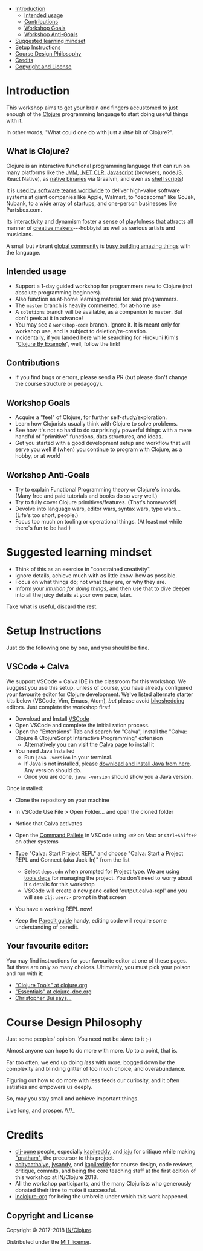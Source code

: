 - [Introduction](#introduction)
  - [Intended usage](#intended-usage)
  - [Contributions](#contributions)
  - [Workshop Goals](#workshop-goals)
  - [Workshop Anti-Goals](#workshop-anti-goals)
- [Suggested learning mindset](#suggested-learning-mindset)
- [Setup Instructions](#setup-instructions)
- [Course Design Philosophy](#course-design-philosophy)
- [Credits](#credits)
- [Copyright and License](#copyright-and-license)

# Introduction

This workshop aims to get your brain and fingers accustomed to just enough of
the [Clojure](https://clojure.org) programming language to start doing useful things with it.

In other words, "What could one do with just a _little_ bit of Clojure?".

## What is Clojure?

Clojure is an interactive functional programming language that can run on many platforms
like the [JVM](https://clojure.org/about/jvm_hosted), [.NET CLR](https://clojure.org/about/clojureclr), [Javascript](https://clojurescript.org/) (browsers, nodeJS, React Native), as [native binaries](https://github.com/BrunoBonacci/graalvm-clojure) via Graalvm, and even as [shell scripts](https://babashka.org/)!

It is [used by software teams worldwide](https://clojure.org/community/success_stories#) to deliver
high-value software systems at giant companies like Apple, Walmart, to "decacorns"
like GoJek, Nubank, to a wide array of startups, and one-person businesses like Partsbox.com.

Its interactivity and dynamism foster a sense of playfulness that attracts all manner
of [creative makers](http://radar.oreilly.com/2015/05/creative-computing-with-clojure.html)---hobbyist as well as serious artists and musicians.

A small but vibrant [global community](https://clojure.org/community/user_groups) is [busy building amazing things](https://github.com/trending/clojure?since=monthly) with the language.

## Intended usage

- Support a 1-day guided workshop for programmers new to Clojure (not absolute programming beginners).
- Also function as at-home learning material for said programmers.
- The `master` branch is heavily commented, for at-home use
- A `solutions` branch will be available, as a companion to `master`.
  But don't peek at it in advance!
- You may see a `workshop-code` branch. Ignore it. It is meant only for
  workshop use, and is subject to deletion/re-creation.
- Incidentally, if you landed here while searching for Hirokuni Kim's
  "[Clojure By Example](https://kimh.github.io/clojure-by-example/)", well, follow the link!

## Contributions

- If you find bugs or errors, please send a PR (but please
  don't change the course structure or pedagogy).

## Workshop Goals

- Acquire a "feel" of Clojure, for further self-study/exploration.
- Learn how Clojurists usually think with Clojure to solve problems.
- See how it's not so hard to do surprisingly powerful things with a
  mere handful of "primitive" functions, data structures, and ideas.
- Get you started with a good development setup and workflow that will
  serve you well if (when) you continue to program with Clojure, as a
  hobby, or at work!

## Workshop Anti-Goals

- Try to explain Functional Programming theory or Clojure's innards.
  (Many free and paid tutorials and books do so very well.)
- Try to fully cover Clojure primitives/features. (That's homework!)
- Devolve into language wars, editor wars, syntax wars, type wars...
  (Life's too short, people.)
- Focus too much on tooling or operational things. (At least not
  while there's fun to be had!)

# Suggested learning mindset

- Think of this as an exercise in "constrained creativity".
- Ignore details, achieve much with as little know-how as possible.
- Focus on what things do; not what they are, or why they are.
- Inform your _intuition for doing things_, and then use that to
  dive deeper into all the juicy details at your own pace, later.

Take what is useful, discard the rest.

# Setup Instructions

Just do the following one by one, and you should be fine.

## VSCode + Calva

We support VSCode + Calva IDE in the classroom for this workshop. We suggest you use this setup, unless of course, you have already configured your favourite editor for Clojure development. We've listed alternate starter kits below (VSCode, Vim, Emacs, Atom), _but_ please avoid [bikeshedding](http://catb.org/jargon/html/B/bikeshedding.html) editors. Just complete the workshop first!

- Download and Install [VSCode](https://code.visualstudio.com/)
- Open VSCode and complete the initialization process.
- Open the "Extensions" Tab and search for "Calva", Install the "Calva: Clojure & ClojureScript Interactive Programming" extension
  - Alternatively you can visit the [Calva page](https://marketplace.visualstudio.com/items?itemName=betterthantomorrow.calva) to install it
- You need Java Installed
  - Run `java -version` in your terminal.
  - If Java is not installed, please [download and install Java from here](https://adoptopenjdk.net/). Any version should do.
  - Once you are done, `java -version` should show you a Java version.

Once installed:

- Clone the repository on your machine
- In VSCode Use File > Open Folder... and open the cloned folder
- Notice that Calva activates
- Open the [Command Pallete](https://code.visualstudio.com/docs/getstarted/userinterface#_command-palette) in VSCode using `⇧⌘P` on Mac or `Ctrl+Shift+P` on other systems
- Type "Calva: Start Project REPL" and choose "Calva: Start a Project REPL and Connect (aka Jack-In)" from the list
  - Select `deps.edn` when prompted for Project type. We are using [tools.deps](https://clojure.org/guides/deps_and_cli) for managing the project. You don't need to worry about it's details for this workshop
  - VSCode will create a new pane called 'output.calva-repl' and you will see `clj꞉user꞉>` prompt in that screen
- You have a working REPL now!

- Keep the [Paredit guide](https://calva.io/paredit/) handy, editing code will require some understanding of paredit.


## Your favourite editor:

You may find instructions for your favourite editor at one of these pages. But there are only so many choices. Ultimately, you must pick your poison and run with it:

- ["Clojure Tools" at clojure.org](https://clojure.org/community/tools)
- ["Essentials" at clojure-doc.org](http://clojure-doc.org/articles/content.html#essentials)
- [Christopher Bui says...](https://web.archive.org/web/20181223213500/https://cb.codes/what-editor-ide-to-use-for-clojure/)

# Course Design Philosophy

Just some peoples' opinion. You need not be slave to it ;-)

Almost anyone can hope to do more with more. Up to a point, that is.

Far too often, we end up doing _less_ with more; bogged down by the
complexity and blinding glitter of too much choice, and overabundance.

Figuring out how to do more with less feeds our curiosity, and it often
satisfies and empowers us deeply.

So, may you stay small and achieve important things.

Live long, and prosper.
\\\\//\_

# Credits

- [clj-pune](https://github.com/clj-pune) people, especially [kapilreddy](https://github.com/kapilreddy), and [jaju](https://github.com/jaju) for critique while making ["pratham"](https://github.com/clj-pune/pratham), the precursor to this project.
- [adityaathalye](https://github.com/adityaathalye), [jysandy](https://github.com/jysandy), and [kapilreddy](https://github.com/kapilreddy) for course design, code reviews, critique, commits, and being the core teaching staff at the first edition of this workshop at IN/Clojure 2018.
- All the workshop participants, and the many Clojurists who generously donated their time to make it successful.
- [inclojure-org](https://github.com/inclojure-org) for being the umbrella under which this work happened.

## Copyright and License

Copyright © 2017-2018 [IN/Clojure](http://inclojure.org/).

Distributed under the [MIT license](https://github.com/inclojure-org/clojure-by-example/blob/master/LICENSE).
